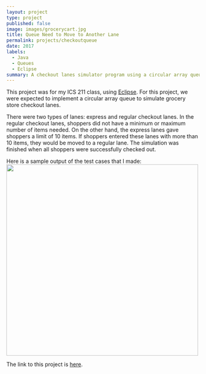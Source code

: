 ```yaml
---
layout: project
type: project
published: false
image: images/grocerycart.jpg
title: Queue Need to Move to Another Lane
permalink: projects/checkoutqueue
date: 2017
labels:
  - Java
  - Queues
  - Eclipse
summary: A checkout lanes simulator program using a circular array queue for ICS 211.
---
```


This project was for my ICS 211 class, using [Eclipse](https://www.eclipse.org/). For this project, we were expected to implement a circular array queue to simulate grocery store checkout lanes.

There were two types of lanes: express and regular checkout lanes. In the regular checkout lanes, shoppers did not have a minimum or maximum number of items needed. On the other hand, the express lanes gave shoppers a limit of 10 items. If shoppers entered these lanes with more than 10 items, they would be moved to a regular lane. The simulation was finished when all shoppers were successfully checked out.

Here is a sample output of the test cases that I made:
<img src="../images/checkoutlanes.png" width="500">

The link to this project is [here](https://github.com/aprilbala/aprilbala.github.io/tree/master/projects/project-checkoutLanesQueue).

<br>
